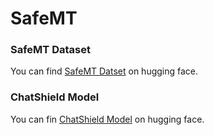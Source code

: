 # SafeMT

### SafeMT Dataset
You can find [SafeMT Datset](https://huggingface.co/datasets/HappyCorpse/SafeMT) on hugging face.

### ChatShield Model
You can fin [ChatShield Model](https://huggingface.co/HappyCorpse/ChatShield) on hugging face.
